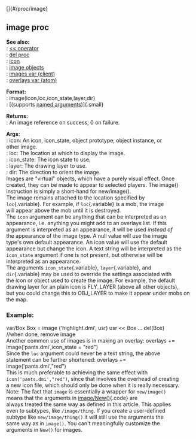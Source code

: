 []{#/proc/image}    
## image proc    
**See also:**    
:   [\<\< operator](/ref/operator/%3c%3c.md)    
:   [del proc](/ref/proc/del.md)    
:   [icon](/ref/icon.md)    
:   [image objects](/ref/image.md)    
:   [images var (client)](/ref/client/var/images.md)    
:   [overlays var (atom)](/ref/atom/var/overlays.md)    
<!-- -->    
**Format:**    
:   image(icon,loc,icon_state,layer,dir)    
:   [(supports [named arguments](/ref/proc/arguments/named.md))]{.small}    
<!-- -->    
**Returns:**    
:   An image reference on success; 0 on failure.    
<!-- -->    
**Args:**    
:   icon: An icon, icon_state, object prototype, object instance, or    
    other image.    
:   loc: The location at which to display the image.    
:   icon_state: The icon state to use.    
:   layer: The drawing layer to use.    
:   dir: The direction to orient the image.    
Images are \"virtual\" objects, which have a purely visual effect. Once    
created, they can be made to appear to selected players. The image()    
instruction is simply a short-hand for new/image().    
The image remains attached to the location specified by    
`loc`{.variable}. For example, if `loc`{.variable} is a mob, the image    
will appear above the mob until it is destroyed.    
The `icon` argument can be anything that can be interpreted as an    
appearance, i.e. anything you might add to an overlays list. If this    
argument is interpreted as an appearance, it will be used *instead of*    
the appearance of the image type. A null value will use the image    
type\'s own default appearance. An icon value will use the default    
appearance but change the icon. A text string will be interpreted as the    
`icon_state` argument if one is not present, but otherwise will be    
interpreted as an appearance.    
The arguments `icon_state`{.variable}, `layer`{.variable}, and    
`dir`{.variable} may be used to override the settings associated with    
the icon or object used to create the image. For example, the default    
drawing layer for an plain icon is FLY_LAYER (above all other objects),    
but you could change this to OBJ_LAYER to make it appear under mobs on    
the map.    
### Example:    
var/Box Box = image (\'highlight.dmi\', usr) usr \<\< Box \... del(Box)    
//when done, remove image    
Another common use of images is in making an overlay: overlays +=    
image(\'pants.dmi\',icon_state = \"red\")    
Since the `loc` argument could never be a text string, the above    
statement can be further shortened: overlays +=    
image(\'pants.dmi\',\"red\")    
This is much preferable to achieving the same effect with    
`icon('pants.dmi',"red")`, since that involves the overhead of creating    
a new icon file, which should only be done when it is really necessary.    
Note: The fact that `image` is essentially a wrapper for `new/image()`    
means that the arguments in [image/New()](/ref/datum/proc/New.md){.code} are    
always treated the same way as defined in this article. This applies    
even to subtypes, like `/image/thing`. If you create a user-defined    
subtype like `new/image/thing()` it will still use the arguments the    
same way as in `image()`. You can\'t meaningfully customize the    
arguments in `New()` for images.  